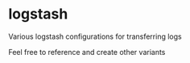 # logstash
Various logstash configurations for transferring logs

Feel free to reference and create other variants
